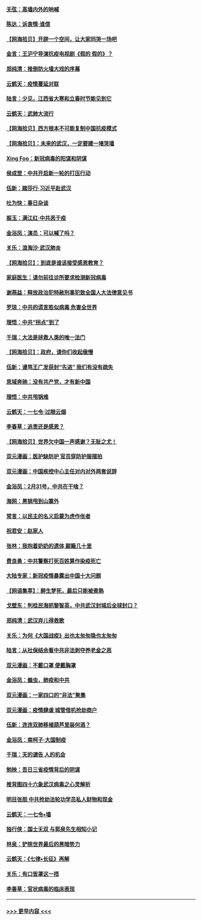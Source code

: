 #### [无弦：高墙内外的呐喊](../pages/nsc993/n11943684.md?t=03161002) 
#### [陈达：诉衷情·谁信](../pages/nsc993/n11942899.md?t=03161002) 
#### [【网海拾贝】开辟一个空间，让大家同哭一场吧](../pages/nsc993/n11942165.md?t=03161002) 
#### [金言：王沪宁导演抗疫电视剧《假的 假的》？](../pages/nsc993/n11941510.md?t=03161002) 
#### [郑纯清：推倒防火墙大戏的序幕](../pages/nsc993/n11940838.md?t=03161002) 
#### [云鹤天：疫情蔓延对联](../pages/nsc993/n11940579.md?t=03161002) 
#### [陆言：少见，江西省大寒和立春时节能见到它](../pages/nsc993/n11939983.md?t=03161002) 
#### [云鹤天：武肺大流行](../pages/nsc993/n11939902.md?t=03161002) 
#### [【网海拾贝】西方根本不可能复制中国抗疫模式](../pages/nsc993/n11939725.md?t=03161002) 
#### [【网海拾贝】：未来的武汉，一定要建一堵哭墙](../pages/nsc993/n11938684.md?t=03161002) 
#### [Xing Foo：新冠病毒的阳谋和阴谋](../pages/nsc993/n11936086.md?t=03161002) 
#### [侯成罡：中共开启新一轮的打压行动](../pages/nsc993/n11935730.md?t=03161002) 
#### [伍新：踏莎行‧习近平赴武汉](../pages/nsc993/n11935157.md?t=03161002) 
#### [吐为快：春日杂谈](../pages/nsc993/n11934776.md?t=03161002) 
#### [振玉：满江红‧中共恶于疫](../pages/nsc993/n11934647.md?t=03161002) 
#### [金浴凤：演员：可以喊了吗？](../pages/nsc993/n11934602.md?t=03161002) 
#### [关乐：浪淘沙·武汉肺炎](../pages/nsc993/n11931792.md?t=03161002) 
#### [【网海拾贝】：到底是谁该接受感恩教育？](../pages/nsc993/n11931552.md?t=03161002) 
#### [家庭医生：请勿前往诊所要求检测新冠病毒](../pages/nsc993/n11929190.md?t=03161002) 
#### [谢燕益：释放政治犯特赦刑事犯致全国人大法律意见书](../pages/nsc993/n11928978.md?t=03161002) 
#### [罗琼：中共的谎言胜似病毒 危害全世界](../pages/nsc993/n11922636.md?t=03161002) 
#### [理悟：中共“拐点”到了](../pages/nsc993/n11928496.md?t=03161002) 
#### [千瑞：大法是拯救人类的唯一法门](../pages/nsc993/n11927637.md?t=03161002) 
#### [【网海拾贝】：政府，请你们收起傲慢](../pages/nsc993/n11926932.md?t=03161002) 
#### [伍新：谩骂王广发获封“先进” 我们有没有疏失](../pages/nsc993/n11926101.md?t=03161002) 
#### [思域奔驰：没有共产党，才有新中国](../pages/nsc993/n11926058.md?t=03161002) 
#### [理悟：中共甩锅难](../pages/nsc993/n11925355.md?t=03161002) 
#### [云鹤天：一七令·过眼云烟](../pages/nsc993/n11925284.md?t=03161002) 
#### [李春草：追责还是感恩？](../pages/nsc993/n11925274.md?t=03161002) 
#### [【网海拾贝】世界欠中国一声感谢？无耻之尤！](../pages/nsc993/n11925239.md?t=03161002) 
#### [双元漫画：医护缺防护 官员穿防护服摆拍](../pages/nsc993/n11923899.md?t=03161002) 
#### [双元漫画：中国疾控中心主任对内对外两套说辞](../pages/nsc993/n11921994.md?t=03161002) 
#### [金浴凤：2月31号，中共在干啥？](../pages/nsc993/n11922706.md?t=03161002) 
#### [海网：黑锅甩到山寨外](../pages/nsc993/n11922688.md?t=03161002) 
#### [常言：以民主的名义启蒙为虎作伥者](../pages/nsc993/n11922217.md?t=03161002) 
#### [祝君安：赵家人](../pages/nsc993/n11922209.md?t=03161002) 
#### [张林：我抱着奶奶的遗体 颠簸几十里](../pages/nsc993/n11920945.md?t=03161002) 
#### [费良勇：中共警察打死百姓算作染疫死亡](../pages/nsc993/n11919264.md?t=03161002) 
#### [大陆专家：新冠疫情暴露出中国十大问题](../pages/nsc993/n11919187.md?t=03161002) 
#### [【网语集萃】：醉生梦死，最后只能被煮熟](../pages/nsc993/n11918994.md?t=03161002) 
#### [戈壁东：判桂民海抓黎智英，中共武汉封城后全球封口？](../pages/nsc993/n11917982.md?t=03161002) 
#### [郑纯清：武汉弃儿得救歌](../pages/nsc993/n11917881.md?t=03161002) 
#### [关乐：为何《大国战疫》出也太匆匆隐也太匆匆](../pages/nsc993/n11917792.md?t=03161002) 
#### [陆言：从社保结余看中共非法剥夺养老金之恶](../pages/nsc993/n11917084.md?t=03161002) 
#### [双元漫画：不戴口罩 便戴胸罩](../pages/nsc993/n11916447.md?t=03161002) 
#### [金浴凤：蝗虫，肺疫和中共](../pages/nsc993/n11916904.md?t=03161002) 
#### [双元漫画：一家四口的“非法”聚集](../pages/nsc993/n11916378.md?t=03161002) 
#### [双元漫画：疫情肆虐 城管借机抢劫商户](../pages/nsc993/n11916310.md?t=03161002) 
#### [伍新：连连双肺移植葫芦里装何酒？](../pages/nsc993/n11913667.md?t=03161002) 
#### [金浴凤：南柯子·大国制疫](../pages/nsc993/n11913657.md?t=03161002) 
#### [千瑞：天的谴告  人的机会](../pages/nsc993/n11913309.md?t=03161002) 
#### [勉映：吾日三省疫情背后的阴谋](../pages/nsc993/n11913079.md?t=03161002) 
#### [推背图四十六象武汉病毒之心灵解析](../pages/nsc993/n11911761.md?t=03161002) 
#### [明目张胆 中共抢劫法轮功学员私人财物和现金](../pages/nsc993/n11910262.md?t=03161002) 
#### [云鹤天：一七令▪墙](../pages/nsc993/n11910627.md?t=03161002) 
#### [独行侠：国士无双 与郭泉先生相知小记](../pages/nsc993/n11910613.md?t=03161002) 
#### [林泉：铲除世界最后的黑暗势力](../pages/nsc993/n11909320.md?t=03161002) 
#### [云鹤天：《七律▪长征》再解](../pages/nsc993/n11909327.md?t=03161002) 
#### [关乐：有口皆罩这一捂](../pages/nsc993/n11908393.md?t=03161002) 
#### [李春草：官状病毒的临床表现](../pages/nsc993/n11908339.md?t=03161002) 

----
#### [ >>> 更早内容 <<< ](../indexes/nsc993-earlier.md)
